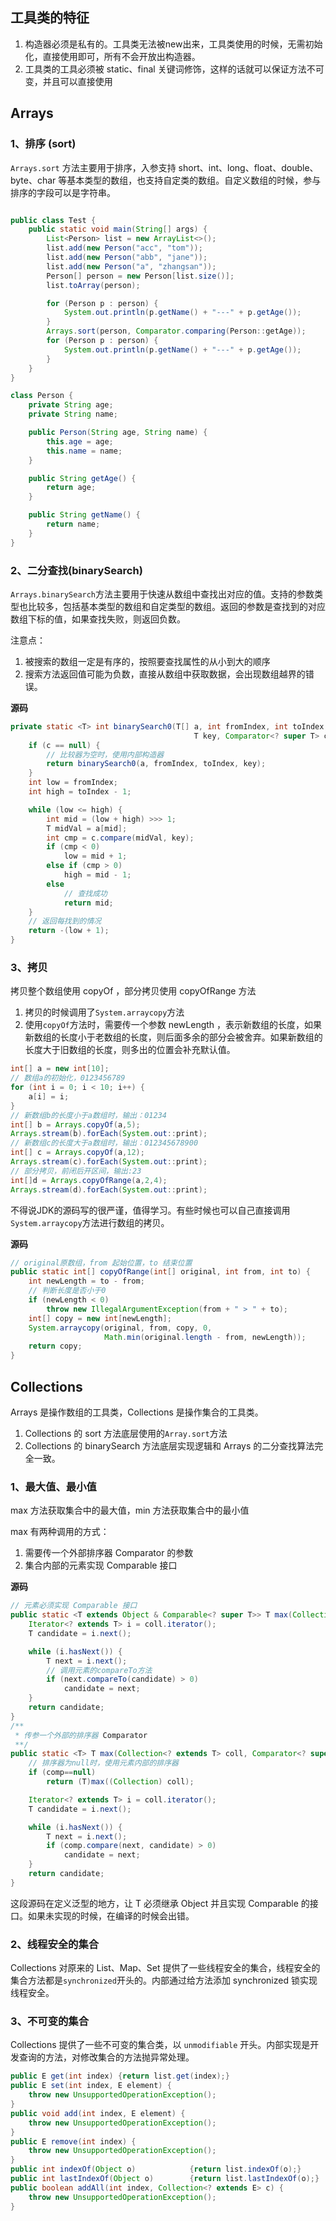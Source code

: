## 工具类的特征

1. 构造器必须是私有的。工具类无法被new出来，工具类使用的时候，无需初始化，直接使用即可，所有不会开放出构造器。
2. 工具类的工具必须被 static、final 关键词修饰，这样的话就可以保证方法不可变，并且可以直接使用

## Arrays

### 1、排序 (sort)

`Arrays.sort` 方法主要用于排序，入参支持 short、int、long、float、double、byte、char 等基本类型的数组，也支持自定类的数组。自定义数组的时候，参与排序的字段可以是字符串。

```java

public class Test {
    public static void main(String[] args) {
        List<Person> list = new ArrayList<>();
        list.add(new Person("acc", "tom"));
        list.add(new Person("abb", "jane"));
        list.add(new Person("a", "zhangsan"));
        Person[] person = new Person[list.size()];
        list.toArray(person);

        for (Person p : person) {
            System.out.println(p.getName() + "---" + p.getAge());
        }
        Arrays.sort(person, Comparator.comparing(Person::getAge));
        for (Person p : person) {
            System.out.println(p.getName() + "---" + p.getAge());
        }
    }
}

class Person {
    private String age;
    private String name;

    public Person(String age, String name) {
        this.age = age;
        this.name = name;
    }

    public String getAge() {
        return age;
    }

    public String getName() {
        return name;
    }
}
```

### 2、二分查找(binarySearch)

`Arrays.binarySearch`方法主要用于快速从数组中查找出对应的值。支持的参数类型也比较多，包括基本类型的数组和自定类型的数组。返回的参数是查找到的对应数组下标的值，如果查找失败，则返回负数。

注意点：

1. 被搜索的数组一定是有序的，按照要查找属性的从小到大的顺序
2. 搜索方法返回值可能为负数，直接从数组中获取数据，会出现数组越界的错误。

**源码**

```java
private static <T> int binarySearch0(T[] a, int fromIndex, int toIndex,
                                         T key, Comparator<? super T> c) {
    if (c == null) {
        // 比较器为空时，使用内部构造器
        return binarySearch0(a, fromIndex, toIndex, key);
    }
    int low = fromIndex;
    int high = toIndex - 1;

    while (low <= high) {
        int mid = (low + high) >>> 1;
        T midVal = a[mid];
        int cmp = c.compare(midVal, key);
        if (cmp < 0)
            low = mid + 1;
        else if (cmp > 0)
            high = mid - 1;
        else
            // 查找成功
            return mid; 
    }
    // 返回每找到的情况
    return -(low + 1);
}
```

### 3、拷贝

拷贝整个数组使用 copyOf ，部分拷贝使用 copyOfRange 方法

1. 拷贝的时候调用了`System.arraycopy`方法
2. 使用`copyOf`方法时，需要传一个参数 newLength ，表示新数组的长度，如果新数组的长度小于老数组的长度，则后面多余的部分会被舍弃。如果新数组的长度大于旧数组的长度，则多出的位置会补充默认值。

```java
int[] a = new int[10];
// 数组a的初始化，0123456789
for (int i = 0; i < 10; i++) {
    a[i] = i;
}
// 新数组b的长度小于a数组时，输出：01234
int[] b = Arrays.copyOf(a,5);
Arrays.stream(b).forEach(System.out::print);
// 新数组c的长度大于a数组时，输出：012345678900
int[] c = Arrays.copyOf(a,12);
Arrays.stream(c).forEach(System.out::print);
// 部分拷贝，前闭后开区间，输出:23
int[]d = Arrays.copyOfRange(a,2,4);
Arrays.stream(d).forEach(System.out::print);
```

不得说JDK的源码写的很严谨，值得学习。有些时候也可以自己直接调用`System.arraycopy`方法进行数组的拷贝。

**源码**

```java
// original原数组，from 起始位置，to 结束位置
public static int[] copyOfRange(int[] original, int from, int to) {
    int newLength = to - from;
    // 判断长度是否小于0
    if (newLength < 0)
        throw new IllegalArgumentException(from + " > " + to);
    int[] copy = new int[newLength];
    System.arraycopy(original, from, copy, 0,
                     Math.min(original.length - from, newLength));
    return copy;
}
```

## Collections

Arrays 是操作数组的工具类，Collections 是操作集合的工具类。

1. Collections 的 sort 方法底层使用的`Array.sort`方法
2. Collections 的 binarySearch 方法底层实现逻辑和 Arrays 的二分查找算法完全一致。

### 1、最大值、最小值

max 方法获取集合中的最大值，min 方法获取集合中的最小值

max 有两种调用的方式：

1. 需要传一个外部排序器 Comparator 的参数
2. 集合内部的元素实现 Comparable 接口

**源码**

```java
// 元素必须实现 Comparable 接口
public static <T extends Object & Comparable<? super T>> T max(Collection<? extends T> coll) {
    Iterator<? extends T> i = coll.iterator();
    T candidate = i.next();

    while (i.hasNext()) {
        T next = i.next();
        // 调用元素的compareTo方法
        if (next.compareTo(candidate) > 0)
            candidate = next;
    }
    return candidate;
}
/**
 * 传参一个外部的排序器 Comparator
 **/
public static <T> T max(Collection<? extends T> coll, Comparator<? super T> comp) {
    // 排序器为null时，使用元素内部的排序器
    if (comp==null)
        return (T)max((Collection) coll);

    Iterator<? extends T> i = coll.iterator();
    T candidate = i.next();

    while (i.hasNext()) {
        T next = i.next();
        if (comp.compare(next, candidate) > 0)
            candidate = next;
    }
    return candidate;
}
```

这段源码在定义泛型的地方，让 T 必须继承 Object 并且实现 Comparable 的接口。如果未实现的时候，在编译的时候会出错。

### 2、线程安全的集合

Collections 对原来的 List、Map、Set 提供了一些线程安全的集合，线程安全的集合方法都是`synchronized`开头的。内部通过给方法添加 synchronized 锁实现线程安全。

### 3、不可变的集合

Collections 提供了一些不可变的集合类，以 `unmodifiable` 开头。内部实现是开发查询的方法，对修改集合的方法抛异常处理。

```java
public E get(int index) {return list.get(index);}
public E set(int index, E element) {
    throw new UnsupportedOperationException();
}
public void add(int index, E element) {
    throw new UnsupportedOperationException();
}
public E remove(int index) {
    throw new UnsupportedOperationException();
}
public int indexOf(Object o)            {return list.indexOf(o);}
public int lastIndexOf(Object o)        {return list.lastIndexOf(o);}
public boolean addAll(int index, Collection<? extends E> c) {
    throw new UnsupportedOperationException();
}
```







